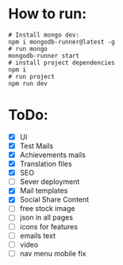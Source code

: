 # How to run:
```
# Install mongo dev:
npm i mongodb-runner@latest -g
# run mongo
mongodb-runner start
# install project dependencies
npm i
# run project
npm run dev
```

# ToDo:
- [X] UI
- [x] Test Mails
- [X] Achievements mails
- [X] Translation files
- [X] SEO
- [ ] Sever deployment
- [X] Mail templates
- [X] Social Share Content
- [ ] free stock image
- [ ] json in all pages
- [ ] icons for features
- [ ] emails text
- [ ] video
- [ ] nav menu mobile fix
